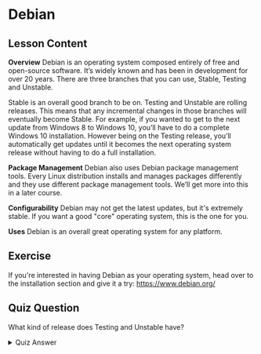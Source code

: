 # Debian

## Lesson Content

<b>Overview</b>
Debian is an operating system composed entirely of free and open-source software. It’s widely known and has been in development for over 20 years. There are three branches that you can use, Stable, Testing and Unstable. 

Stable is an overall good branch to be on. Testing and Unstable are rolling releases. This means that any incremental changes in those branches will eventually become Stable. For example, if you wanted to get to the next update from Windows 8 to Windows 10, you’ll have to do a complete Windows 10 installation. However being on the Testing release, you’ll automatically get updates until it becomes the next operating system release without having to do a full installation. 

<b>Package Management</b>
Debian also uses Debian package management tools. Every Linux distribution installs and manages packages differently and they use different package management tools. We’ll get more into this in a later course. 

<b>Configurability</b>
Debian may not get the latest updates, but it's extremely stable. If you want a good "core" operating system, this is the one for you.

<b>Uses</b>
Debian is an overall great operating system for any platform.


## Exercise

If you're interested in having Debian as your operating system, head over to the installation section and give it a try: <a href='https://www.debian.org/'>https://www.debian.org/</a>

## Quiz Question

What kind of release does Testing and Unstable have? 

<details>
    <summary>Quiz Answer</summary>

    Rolling
</details>



